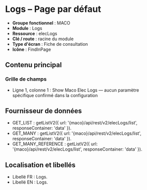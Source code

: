 # Logs – Page par défaut

- **Groupe fonctionnel** : MACO
- **Module** : Logs
- **Ressource** : elecLogs
- **Clé / route** : racine du module
- **Type d'écran** : Fiche de consultation
- **Icône** : FindInPage

## Contenu principal
### Grille de champs
- Ligne 1, colonne 1 : Show Maco Elec Logs — aucun paramètre spécifique confirmé dans la configuration

## Fournisseur de données
- GET_LIST : getListV2({
  url: '{maco}/api/rest/v2/elecLogs/list',
  responseContainer: 'data'
}).
- GET_MANY : getListV2({
  url: '{maco}/api/rest/v2/elecLogs/list',
  responseContainer: 'data'
}).
- GET_MANY_REFERENCE : getListV2({
  url: '{maco}/api/rest/v2/elecLogs/list',
  responseContainer: 'data'
}).

## Localisation et libellés
- Libellé FR : Logs.
- Libellé EN : Logs.
